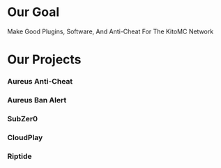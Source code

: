 # Our Goal
Make Good Plugins, Software, And Anti-Cheat For The KitoMC Network
# Our Projects 
### Aureus Anti-Cheat

### Aureus Ban Alert

### SubZer0

### CloudPlay

### Riptide
